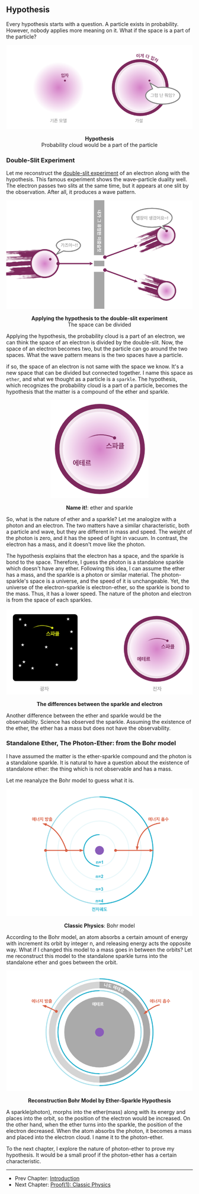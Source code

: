 ## Hypothesis

Every hypothesis starts with a question. A particle exists in probability. However, nobody applies more meaning on it. What if the space is a part of the particle?

<p align="center">
 <img src="../images/pic3.png">
</p>

<p align="center"><strong>Hypothesis</strong><br>Probability cloud would be a part of the particle</p>

### Double-Slit Experiment

Let me reconstruct the [double-slit experiment](https://en.wikipedia.org/wiki/Double-slit_experiment) of an electron along with the hypothesis. This famous experiment shows the wave–particle duality well. The electron passes two slits at the same time, but it appears at one slit by the observation. After all, it produces a wave pattern.

<p align="center">
 <img src="../images/pic4.png">
</p>

<p align="center"><strong>Applying the hypothesis to the double-slit experiment</strong><br>The space can be divided</p>

Applying the hypothesis, the probability cloud is a part of an electron, we can think the space of an electron is divided by the double-slit. Now, the space of an electron becomes two, but the particle can go around the two spaces. What the wave pattern means is the two spaces have a particle.

if so, the space of an electron is not same with the space we know. It's a new space that can be divided but connected together. I name this space as `ether`, and what we thought as a particle is a `sparkle`. The hypothesis, which recognizes the probability cloud is a part of a particle, becomes the hypothesis that the matter is a compound of the ether and sparkle.

<p align="center">
 <img src="../images/pic7.png">
</p>

<p align="center"><strong>Name it!</strong>: ether and sparkle</p>

So, what is the nature of ether and a sparkle? Let me analogize with a photon and an electron. The two matters have a similar characteristic, both a particle and wave, but they are different in mass and speed. The weight of the photon is zero, and it has the speed of light in vacuum. In contrast, the electron has a mass, and it doesn't move like the photon.

The hypothesis explains that the electron has a space, and the sparkle is bond to the space. Therefore, I guess the photon is a standalone sparkle which doesn't have any ether. Following this idea, I can assume the ether has a mass, and the sparkle is a photon or similar material. The photon-sparkle's space is a universe, and the speed of it is unchangeable. Yet, the universe of the electron-sparkle is electron-ether, so the sparkle is bond to the mass. Thus, it has a lower speed. The nature of the photon and electron is from the space of each sparkles.

<p align="center">
 <img src="../images/pic8.png">
</p>

<p align="center"><strong>The differences between the sparkle and electron</strong></p>

Another difference between the ether and sparkle would be the observability. Science has observed the sparkle. Assuming the existence of the ether, the ether has a mass but does not have the observability.
 
### Standalone Ether, The Photon-Ether: from the Bohr model

I have assumed the matter is the ether-sparkle compound and the photon is a standalone sparkle. It is natural to have a question about the existence of standalone ether: the thing which is not observable and has a mass.

Let me reanalyze the Bohr model to guess what it is.

<p align="center">
 <img src="../images/pic1.png">
</p>

<p align="center"><strong>Classic Physics</strong>: Bohr model</p>

According to the Bohr model, an atom absorbs a certain amount of energy with increment its orbit by integer n, and releasing energy acts the opposite way. What if I changed this model to a mass goes in between the orbits? Let me reconstruct this model to the standalone sparkle turns into the standalone ether and goes between the orbit.

<p align="center">
 <img src="../images/pic2.png">
</p>

<p align="center"><strong>Reconstruction Bohr Model by Ether-Sparkle Hypothesis</strong></p>

A sparkle(photon), morphs into the ether(mass) along with its energy and places into the orbit, so the position of the electron would be increased. On the other hand, when the ether turns into the sparkle, the position of the electron decreased. When the atom absorbs the photon, it becomes a mass and placed into the electron cloud. I name it to the photon-ether.

To the next chapter, I explore the nature of photon-ether to prove my hypothesis. It would be a small proof if the photon-ether has a certain characteristic.

---

- Prev Chapter: [Introduction](../README.md)
- Next Chapter: [Proof(1): Classic Physics](./energy_en.md)
